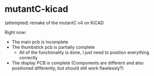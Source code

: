 # mutantC-kicad
(attempted) remake of the mutantC v4 on KiCAD

Right now:
- The main pcb is incomplete
- The thumbstick pcb is partially complete
	- All of the functionality is done, I just need to position everything correctly
- The display PCB is complete (Components are different and also positioned differently, but should still work flawlessly?)